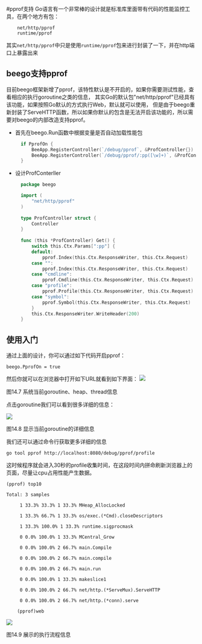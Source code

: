 #pprof支持
Go语言有一个非常棒的设计就是标准库里面带有代码的性能监控工具，在两个地方有包：
```
	net/http/pprof
	runtime/pprof
```

其实`net/http/pprof`中只是使用`runtime/pprof`包来进行封装了一下，并在http端口上暴露出来

## beego支持pprof
目前beego框架新增了pprof，该特性默认是不开启的，如果你需要测试性能，查看相应的执行goroutine之类的信息，
其实Go的默认包"net/http/pprof"已经具有该功能，如果按照Go默认的方式执行Web，默认就可以使用，
但是由于beego重新封装了ServeHTTP函数，所以如果你默认的包含是无法开启该功能的，所以需要对beego的内部改造支持pprof。

- 首先在beego.Run函数中根据变量是否自动加载性能包
  ```go
	if PprofOn {
		BeeApp.RegisterController(`/debug/pprof`, &ProfController{})
		BeeApp.RegisterController(`/debug/pprof/:pp([\w]+)`, &ProfController{})
	}
	```
- 设计ProfConterller
  ```go
	package beego

	import (
		"net/http/pprof"
	)
	
	type ProfController struct {
		Controller
	}
		
	func (this *ProfController) Get() {
		switch this.Ctx.Params[":pp"] {
		default:
			pprof.Index(this.Ctx.ResponseWriter, this.Ctx.Request)
		case "":
			pprof.Index(this.Ctx.ResponseWriter, this.Ctx.Request)
		case "cmdline":
			pprof.Cmdline(this.Ctx.ResponseWriter, this.Ctx.Request)
		case "profile":
			pprof.Profile(this.Ctx.ResponseWriter, this.Ctx.Request)
		case "symbol":
			pprof.Symbol(this.Ctx.ResponseWriter, this.Ctx.Request)
		}
		this.Ctx.ResponseWriter.WriteHeader(200)
	}
	```

## 使用入门

通过上面的设计，你可以通过如下代码开启pprof：
```
beego.PprofOn = true
```
然后你就可以在浏览器中打开如下URL就看到如下界面：
![](../images/14.6.pprof.png?raw=true)

图14.7 系统当前goroutine、heap、thread信息

点击goroutine我们可以看到很多详细的信息：

![](../images/14.6.pprof2.png?raw=true)

图14.8 显示当前goroutine的详细信息

我们还可以通过命令行获取更多详细的信息
```
go tool pprof http://localhost:8080/debug/pprof/profile
```
这时候程序就会进入30秒的profile收集时间，在这段时间内拼命刷新浏览器上的页面，尽量让cpu占用性能产生数据。
```
(pprof) top10

Total: 3 samples

     1 33.3% 33.3% 1 33.3% MHeap_AllocLocked

     1 33.3% 66.7% 1 33.3% os/exec.(*Cmd).closeDescriptors

     1 33.3% 100.0% 1 33.3% runtime.sigprocmask

     0 0.0% 100.0% 1 33.3% MCentral_Grow

     0 0.0% 100.0% 2 66.7% main.Compile

     0 0.0% 100.0% 2 66.7% main.compile

     0 0.0% 100.0% 2 66.7% main.run

     0 0.0% 100.0% 1 33.3% makeslice1

     0 0.0% 100.0% 2 66.7% net/http.(*ServeMux).ServeHTTP

     0 0.0% 100.0% 2 66.7% net/http.(*conn).serve	

	(pprof)web
```	
![](../images/14.6.pprof3.png?raw=true)

图14.9 展示的执行流程信息

